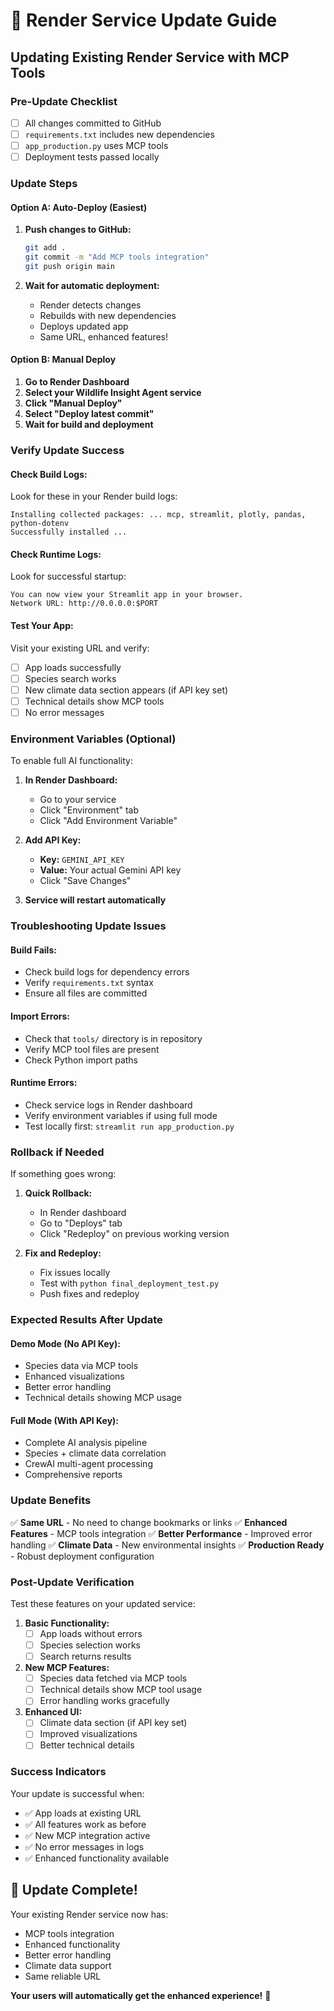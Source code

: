 # 🔄 Render Service Update Guide

## **Updating Existing Render Service with MCP Tools**

### **Pre-Update Checklist**
- [ ] All changes committed to GitHub
- [ ] `requirements.txt` includes new dependencies
- [ ] `app_production.py` uses MCP tools
- [ ] Deployment tests passed locally

### **Update Steps**

#### **Option A: Auto-Deploy (Easiest)**
1. **Push changes to GitHub:**
   ```bash
   git add .
   git commit -m "Add MCP tools integration"
   git push origin main
   ```

2. **Wait for automatic deployment:**
   - Render detects changes
   - Rebuilds with new dependencies
   - Deploys updated app
   - Same URL, enhanced features!

#### **Option B: Manual Deploy**
1. **Go to Render Dashboard**
2. **Select your Wildlife Insight Agent service**
3. **Click "Manual Deploy"**
4. **Select "Deploy latest commit"**
5. **Wait for build and deployment**

### **Verify Update Success**

#### **Check Build Logs:**
Look for these in your Render build logs:
```
Installing collected packages: ... mcp, streamlit, plotly, pandas, python-dotenv
Successfully installed ...
```

#### **Check Runtime Logs:**
Look for successful startup:
```
You can now view your Streamlit app in your browser.
Network URL: http://0.0.0.0:$PORT
```

#### **Test Your App:**
Visit your existing URL and verify:
- [ ] App loads successfully
- [ ] Species search works
- [ ] New climate data section appears (if API key set)
- [ ] Technical details show MCP tools
- [ ] No error messages

### **Environment Variables (Optional)**

To enable full AI functionality:

1. **In Render Dashboard:**
   - Go to your service
   - Click "Environment" tab
   - Click "Add Environment Variable"

2. **Add API Key:**
   - **Key:** `GEMINI_API_KEY`
   - **Value:** Your actual Gemini API key
   - Click "Save Changes"

3. **Service will restart automatically**

### **Troubleshooting Update Issues**

#### **Build Fails:**
- Check build logs for dependency errors
- Verify `requirements.txt` syntax
- Ensure all files are committed

#### **Import Errors:**
- Check that `tools/` directory is in repository
- Verify MCP tool files are present
- Check Python import paths

#### **Runtime Errors:**
- Check service logs in Render dashboard
- Verify environment variables if using full mode
- Test locally first: `streamlit run app_production.py`

### **Rollback if Needed**

If something goes wrong:

1. **Quick Rollback:**
   - In Render dashboard
   - Go to "Deploys" tab
   - Click "Redeploy" on previous working version

2. **Fix and Redeploy:**
   - Fix issues locally
   - Test with `python final_deployment_test.py`
   - Push fixes and redeploy

### **Expected Results After Update**

#### **Demo Mode (No API Key):**
- Species data via MCP tools
- Enhanced visualizations
- Better error handling
- Technical details showing MCP usage

#### **Full Mode (With API Key):**
- Complete AI analysis pipeline
- Species + climate data correlation
- CrewAI multi-agent processing
- Comprehensive reports

### **Update Benefits**

✅ **Same URL** - No need to change bookmarks or links
✅ **Enhanced Features** - MCP tools integration
✅ **Better Performance** - Improved error handling
✅ **Climate Data** - New environmental insights
✅ **Production Ready** - Robust deployment configuration

### **Post-Update Verification**

Test these features on your updated service:

1. **Basic Functionality:**
   - [ ] App loads without errors
   - [ ] Species selection works
   - [ ] Search returns results

2. **New MCP Features:**
   - [ ] Species data fetched via MCP tools
   - [ ] Technical details show MCP tool usage
   - [ ] Error handling works gracefully

3. **Enhanced UI:**
   - [ ] Climate data section (if API key set)
   - [ ] Improved visualizations
   - [ ] Better technical details

### **Success Indicators**

Your update is successful when:
- ✅ App loads at existing URL
- ✅ All features work as before
- ✅ New MCP integration active
- ✅ No error messages in logs
- ✅ Enhanced functionality available

## 🎉 **Update Complete!**

Your existing Render service now has:
- MCP tools integration
- Enhanced functionality
- Better error handling
- Climate data support
- Same reliable URL

**Your users will automatically get the enhanced experience!** 🌟